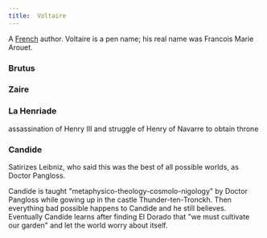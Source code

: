 ```yaml
---
title:  Voltaire
---
```


A [French](../index.html) author. Voltaire is a pen name; his real name was Francois Marie Arouet.

### Brutus

### Zaire

### La Henriade

assassination of Henry III and struggle of Henry of Navarre to obtain throne

### Candide

Satirizes Leibniz, who said this was the best of all possible worlds, as Doctor Pangloss.

Candide is taught "metaphysico-theology-cosmolo-nigology" by Doctor Pangloss while gowing up in the castle Thunder-ten-Tronckh. Then everything bad possible happens to Candide and he still believes. Eventually Candide learns after finding El Dorado that "we must cultivate our garden" and let the world worry about itself.
